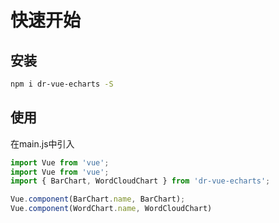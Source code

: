 # 快速开始

## 安装
```bash
npm i dr-vue-echarts -S
```

## 使用
在main.js中引入

```js
import Vue from 'vue';
import Vue from 'vue';
import { BarChart, WordCloudChart } from 'dr-vue-echarts';

Vue.component(BarChart.name, BarChart);
Vue.component(WordChart.name, WordCloudChart)
```